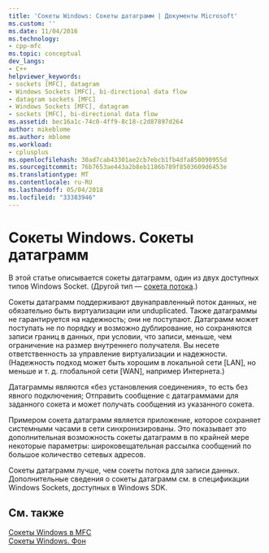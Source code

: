 ```yaml
---
title: 'Сокеты Windows: Сокеты датаграмм | Документы Microsoft'
ms.custom: ''
ms.date: 11/04/2016
ms.technology:
- cpp-mfc
ms.topic: conceptual
dev_langs:
- C++
helpviewer_keywords:
- sockets [MFC], datagram
- Windows Sockets [MFC], bi-directional data flow
- datagram sockets [MFC]
- Windows Sockets [MFC], datagram
- sockets [MFC], bi-directional data flow
ms.assetid: bec16a1c-74c0-4ff9-8c18-c2d87897d264
author: mikeblome
ms.author: mblome
ms.workload:
- cplusplus
ms.openlocfilehash: 30ad7cab43301ae2cb7ebcb1fb4dfa850090955d
ms.sourcegitcommit: 76b7653ae443a2b8eb1186b789f8503609d6453e
ms.translationtype: MT
ms.contentlocale: ru-RU
ms.lasthandoff: 05/04/2018
ms.locfileid: "33383946"
---
```

# <a name="windows-sockets-datagram-sockets"></a>Сокеты Windows. Сокеты датаграмм
В этой статье описывается сокеты датаграмм, один из двух доступных типов Windows Socket. (Другой тип — [сокета потока](../mfc/windows-sockets-stream-sockets.md).)  
  
 Сокеты датаграмм поддерживают двунаправленный поток данных, не обязательно быть виртуализации или unduplicated. Также датаграммы не гарантируется на надежность; они не поступают. Датаграмм может поступать не по порядку и возможно дублирование, но сохраняются записи границ в данных, при условии, что записи, меньше, чем ограничение на размер внутреннего получателя. Вы несете ответственность за управление виртуализации и надежности. (Надежность подход может быть хорошим в локальной сети [LAN], но меньше и т. д. глобальной сети [WAN], например Интернета.)  
  
 Датаграммы являются «без установления соединения», то есть без явного подключения; Отправить сообщение с датаграммами для заданного сокета и может получать сообщения из указанного сокета.  
  
 Примером сокета датаграмм является приложение, которое сохраняет системными часами в сети синхронизированы. Это показывает это дополнительная возможность сокеты датаграмм в по крайней мере некоторые параметры: широковещательная рассылка сообщений по большое количество сетевых адресов.  
  
 Сокеты датаграмм лучше, чем сокеты потока для записи данных. Дополнительные сведения о сокеты датаграмм см. в спецификации Windows Sockets, доступных в Windows SDK.  
  
## <a name="see-also"></a>См. также  
 [Сокеты Windows в MFC](../mfc/windows-sockets-in-mfc.md)   
 [Сокеты Windows. Фон](../mfc/windows-sockets-background.md)

